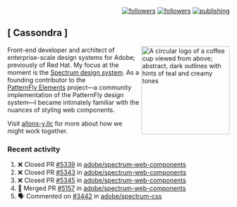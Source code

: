 <p align="right"><a rel="me" href="https://front-end.social/@castastrophe">
    <img alt="followers" title="Follow me on Mastodon" src="https://img.shields.io/mastodon/follow/109297102751309835?domain=https%3A%2F%2Ffront-end.social&label=Follow&logo=mastodon&logoColor=white&style=for-the-badge&labelColor=008080&color=006969"/></a>
  <a href="https://codepen.io/castastrophe/">
    <img alt="followers" title="Follow me on CodePen" src="https://img.shields.io/badge/23-1?color=640464&labelColor=7c007c&style=for-the-badge&logo=codepen&label=Follow"/></a>
<a href="https://castastrophe.medium.com/">
    <img alt="publishing" title="View articles on Medium" src="https://img.shields.io/badge/107-1?color=666&labelColor=444&label=subscribe&logo=medium&logoColor=white&style=for-the-badge"/></a>
</p>

## [&nbsp;Cassondra&nbsp;]

<img align="right" src="https://github-production-user-asset-6210df.s3.amazonaws.com/1840295/253016758-ba468774-1cd3-42c2-8f43-947b5eeb5edf.png" height="200" alt="A circular logo of a coffee cup viewed from above; abstract, dark outlines with hints of teal and creamy tones">

Front-end developer and architect of enterprise-scale design systems for Adobe; previously of Red Hat. My focus at the moment is the [Spectrum design system](https://github.com/adobe/spectrum-css). As a founding contributor to the [PatternFly&nbsp;Elements](https://github.com/patternfly/patternfly-elements) project&mdash;a community implementation of the PatternFly design system&mdash;I became intimately familiar with the nuances of styling web components.

Visit [allons-y.llc](http://allons-y.llc/) for more about how we might work together.

### Recent activity

<!--START_SECTION:activity-->
1. ❌ Closed PR [#5339](https://github.com/adobe/spectrum-web-components/pull/5339) in [adobe/spectrum-web-components](https://github.com/adobe/spectrum-web-components)
2. ❌ Closed PR [#5343](https://github.com/adobe/spectrum-web-components/pull/5343) in [adobe/spectrum-web-components](https://github.com/adobe/spectrum-web-components)
3. ❌ Closed PR [#5345](https://github.com/adobe/spectrum-web-components/pull/5345) in [adobe/spectrum-web-components](https://github.com/adobe/spectrum-web-components)
4. 🎉 Merged PR [#5157](https://github.com/adobe/spectrum-web-components/pull/5157) in [adobe/spectrum-web-components](https://github.com/adobe/spectrum-web-components)
5. 🗣 Commented on [#3442](https://github.com/adobe/spectrum-css/issues/3442#issuecomment-2815566493) in [adobe/spectrum-css](https://github.com/adobe/spectrum-css)
<!--END_SECTION:activity-->
